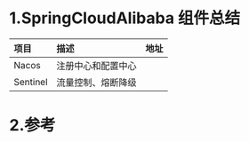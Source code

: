 # 1.SpringCloudAlibaba 组件总结
| 项目 | 描述 | 地址 |
| :--- | :--- | :--- |
| Nacos | 注册中心和配置中心 |  |
| Sentinel | 流量控制、熔断降级 |  |

# 2.参考



